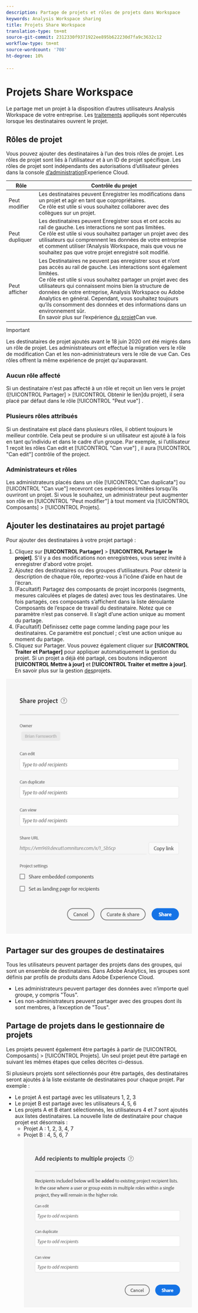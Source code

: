 ```yaml
---
description: Partage de projets et rôles de projets dans Workspace
keywords: Analysis Workspace sharing
title: Projets Share Workspace
translation-type: tm+mt
source-git-commit: 2312330f9371922ee895b622230d7fa9c3632c12
workflow-type: tm+mt
source-wordcount: '708'
ht-degree: 10%

---
```



# Projets Share Workspace

Le partage met un projet à la disposition d’autres utilisateurs Analysis Workspace de votre entreprise. Les [traitements](curate.md) appliqués sont répercutés lorsque les destinataires ouvrent le projet.

## Rôles de projet

Vous pouvez ajouter des destinataires à l’un des trois rôles de projet. Les rôles de projet sont liés à l’utilisateur et à un ID de projet spécifique. Les rôles de projet sont indépendants des autorisations d’utilisateur gérées dans la console [d’administration](https://docs.adobe.com/content/help/fr-FR/core-services/interface/manage-users-and-products/admin-getting-started.html)Experience Cloud.

| Rôle | Contrôle du projet |
|---|---|
| Peut modifier | Les destinataires peuvent Enregistrer les modifications dans un projet et agir en tant que copropriétaires.<br>Ce rôle est utile si vous souhaitez collaborer avec des collègues sur un projet. |
| Peut dupliquer | Les destinataires peuvent Enregistrer sous et ont accès au rail de gauche. Les interactions ne sont pas limitées.<br>Ce rôle est utile si vous souhaitez partager un projet avec des utilisateurs qui comprennent les données de votre entreprise et comment utiliser l’Analysis Workspace, mais que vous ne souhaitez pas que votre projet enregistré soit modifié. |
| Peut afficher | Les Destinataires ne peuvent pas enregistrer sous et n’ont pas accès au rail de gauche. Les interactions sont également limitées.<br>Ce rôle est utile si vous souhaitez partager un projet avec des utilisateurs qui connaissent moins bien la structure de données de votre entreprise, Analysis Workspace ou Adobe Analytics en général. Cependant, vous souhaitez toujours qu’ils consomment des données et des informations dans un environnement sûr.<br>En savoir plus sur l’expérience [du projet](/help/analyze/analysis-workspace/curate-share/view-only-projects.md)Can vue. |

>[!IMPORTANT]
> Les destinataires de projet ajoutés avant le 18 juin 2020 ont été migrés dans un rôle de projet. Les administrateurs ont effectué la migration vers le rôle de modification Can et les non-administrateurs vers le rôle de vue Can. Ces rôles offrent la même expérience de projet qu&#39;auparavant.

### Aucun rôle affecté

Si un destinataire n&#39;est pas affecté à un rôle et reçoit un lien vers le projet ([!UICONTROL Partager] > [!UICONTROL Obtenir le lien]du projet), il sera placé par défaut dans le rôle [!UICONTROL &quot;Peut vue&quot;] .

### Plusieurs rôles attribués

Si un destinataire est placé dans plusieurs rôles, il obtient toujours le meilleur contrôle. Cela peut se produire si un utilisateur est ajouté à la fois en tant qu’individu et dans le cadre d’un groupe. Par exemple, si l’utilisateur 1 reçoit les rôles Can edit et [!UICONTROL &quot;Can vue&quot;] , il aura [!UICONTROL &quot;Can edit&quot;] contrôle of the project.

### Administrateurs et rôles

Les administrateurs placés dans un rôle [!UICONTROL&quot;Can duplicata&quot;] ou [!UICONTROL &quot;Can vue&quot;] recevront ces expériences limitées lorsqu’ils ouvriront un projet. Si vous le souhaitez, un administrateur peut augmenter son rôle en [!UICONTROL &quot;Peut modifier&quot;] à tout moment via [!UICONTROL Composants] > [!UICONTROL Projets].

## Ajouter les destinataires au projet partagé

Pour ajouter des destinataires à votre projet partagé :

1. Cliquez sur **[!UICONTROL Partager]** > **[!UICONTROL Partager le projet]**.
S&#39;il y a des modifications non enregistrées, vous serez invité à enregistrer d&#39;abord votre projet.
1. Ajoutez des destinataires ou des groupes d’utilisateurs.
Pour obtenir la description de chaque rôle, reportez-vous à l’icône d’aide en haut de l’écran.
1. (Facultatif) Partagez des composants de projet incorporés (segments, mesures calculées et plages de dates) avec tous les destinataires.
Une fois partagés, ces composants s’affichent dans la liste déroulante Composants de l’espace de travail du destinataire. Notez que ce paramètre n’est pas conservé. Il s’agit d’une action unique au moment du partage.
1. (Facultatif) Définissez cette page comme landing page pour les destinataires.
Ce paramètre est ponctuel ; c’est une action unique au moment du partage.
1. Cliquez sur Partager.
Vous pouvez également cliquer sur **[!UICONTROL Traiter et Partager]** pour appliquer automatiquement la gestion du projet. Si un projet a déjà été partagé, ces boutons indiqueront **[!UICONTROL Mettre à jour]** et **[!UICONTROL Traiter et mettre à jour]**. En savoir plus sur la gestion [des](https://docs.adobe.com/content/help/fr-FR/analytics/analyze/analysis-workspace/curate-share/curate.html)projets.

![](assets/share-proj-modal.png)

## Partager sur des groupes de destinataires

Tous les utilisateurs peuvent partager des projets dans des groupes, qui sont un ensemble de destinataires. Dans Adobe Analytics, les groupes sont définis par profils de produits dans Adobe Experience Cloud.

* Les administrateurs peuvent partager des données avec n’importe quel groupe, y compris &quot;Tous&quot;.
* Les non-administrateurs peuvent partager avec des groupes dont ils sont membres, à l’exception de &quot;Tous&quot;.

## Partage de projets dans le gestionnaire de projets

Les projets peuvent également être partagés à partir de [!UICONTROL Composants] > [!UICONTROL Projets]. Un seul projet peut être partagé en suivant les mêmes étapes que celles décrites ci-dessus.

Si plusieurs projets sont sélectionnés pour être partagés, des destinataires seront ajoutés à la liste existante de destinataires pour chaque projet. Par exemple :

* Le projet A est partagé avec les utilisateurs 1, 2, 3
* Le projet B est partagé avec les utilisateurs 4, 5, 6
* Les projets A et B étant sélectionnés, les utilisateurs 4 et 7 sont ajoutés aux listes destinataires. La nouvelle liste de destinataire pour chaque projet est désormais :
   * Projet A : 1, 2, 3, 4, 7
   * Projet B : 4, 5, 6, 7
   ![](assets/mult-proj-sharing.png)
